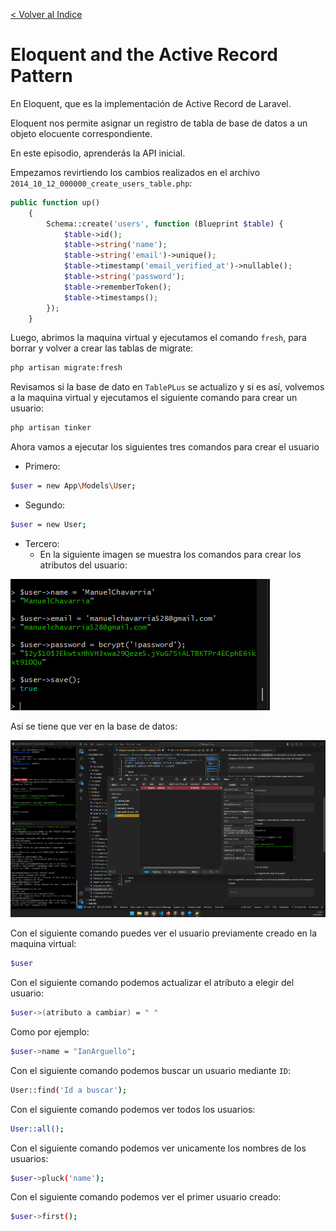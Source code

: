 [< Volver al Indice](/Docs/readme.md/)

# Eloquent and the Active Record Pattern
En Eloquent, que es la implementación de Active Record de Laravel. 

Eloquent nos permite asignar un registro de tabla de base de datos a un objeto elocuente correspondiente. 

En este episodio, aprenderás la API inicial.

Empezamos revirtiendo los cambios realizados en el archivo `2014_10_12_000000_create_users_table.php`:

```php
public function up()
    {
        Schema::create('users', function (Blueprint $table) {
            $table->id();
            $table->string('name');
            $table->string('email')->unique();
            $table->timestamp('email_verified_at')->nullable();
            $table->string('password');
            $table->rememberToken();
            $table->timestamps();
        });
    }
```

Luego, abrimos la maquina virtual y ejecutamos el comando `fresh`, para borrar y volver a crear las tablas de migrate:

```bash
php artisan migrate:fresh
```

Revisamos si la base de dato en `TablePLus` se actualizo y si es así, volvemos a la maquina virtual y ejecutamos el siguiente comando para crear un usuario:

```bash
php artisan tinker
```

Ahora vamos a ejecutar los siguientes tres comandos para crear el usuario

* Primero:

```bash
$user = new App\Models\User;
```

* Segundo:

```bash
$user = new User;
```

* Tercero:
    *   En la siguiente imagen se muestra los comandos para crear los atributos del usuario:

![Creando usuario mediante la maquina virtual](./images/19.1%20create%20user.png)

Así se tiene que ver en la base de datos:

![Base de datos actualizada después de crear el usuario](./images/19.2%20databases.png)

Con el siguiente comando puedes ver el usuario previamente creado en la maquina virtual:

```bash
$user
```

Con el siguiente comando podemos actualizar el atributo a elegir del usuario:

```bash
$user->(atributo a cambiar) = " "
```

Como por ejemplo: 

```bash
$user->name = "IanArguello";
```

Con el siguiente comando podemos buscar un usuario mediante `ID`:

```bash
User::find('Id a buscar');
```

Con el siguiente comando podemos ver todos los usuarios:

```bash
User::all();
```

Con el siguiente comando podemos ver unicamente los nombres de los usuarios:

```bash
$user->pluck('name');
```

Con el siguiente comando podemos ver el primer usuario creado:

```bash
$user->first();
```